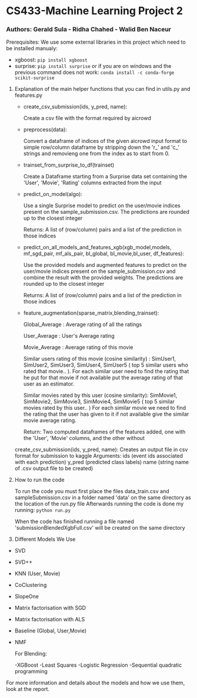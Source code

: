 

# CS433-Machine Learning Project 2

### Authors: Gerald Sula - Ridha Chahed - Walid Ben Naceur

Prerequisites:
We use some external libraries in this project which need to be installed manualy:

- xgboost:
	`pip install xgboost`
- surprise:
	`pip install surprise`
	or if you are on windows and the previous command does not work:
	`conda install -c conda-forge scikit-surprise`
	

1. Explanation of the main helper functions that you can find in utils.py and features.py

    - create_csv_submission(ids, y_pred, name):

        Create a csv file with the format required by aicrowd
        
    - preprocess(data):
    
        Convert a dataframe of indices of the given aicrowd input format to simple row/column dataframe by stripping down the 'r_' and 'c_' strings and removieng one from the index as to start from 0.
        
    - trainset_from_surprise_to_df(trainset)
    
        Create a Dataframe starting from a Surprise data set containing the 'User', 'Movie', 'Rating' columns extracted from the input
    
    - predict_on_model(algo):
    
        Use a single Surprise model to predict on the user/movie indices present on the sample_submission.csv. The predictions are rounded up to the closest integer
		
    	Returns:
        A list of (row/column) pairs and a list of the prediction in those indices
            
    - predict_on_all_models_and_features_xgb(xgb_model,models, mf_sgd_pair, mf_als_pair, bl_global, bl_movie,bl_user, df_features):
    
        Use the provided models and augmented features to predict on the user/movie indices present on the sample_submission.csv and combine the result with the provided weights. The predictions are rounded up to the closest integer
		
		Returns:
        A list of (row/column) pairs and a list of the prediction in those indices
        
		

    - feature_augmentation(sparse_matrix,blending_trainset):

	     Global_Average : Average rating of all the ratings
      
	     User_Average : User's Average rating
     
	     Movie_Average : Average rating of this movie
     
	     Similar users rating of this movie (cosine similarity) :
	     SimUser1, SimUser2, SimUser3, SimUser4, SimUser5 ( top 5 similar 		users who rated that movie.. ). 
	     For each similar user need to find the rating that he put for that movie if not available put the average rating of that user as an estimator.
    
	     Similar movies rated by this user (cosine similarity):
	     SimMovie1, SimMovie2, SimMovie3, SimMovie4, SimMovie5 ( top 5 similar movies rated by this user.. )
	     For each similar movie we need to find the rating that the user has given to it if not available give the similar movie average rating.

	    Return:
        Two computed dataframes of the features added, one with the 'User', 'Movie' columns, and the other without
    
  
    
    create_csv_submission(ids, y_pred, name):
        Creates an output file in csv format for submission to kaggle
        Arguments: ids (event ids associated with each prediction)
               y_pred (predicted class labels)
               name (string name of .csv output file to be created)
        
2. How to run the code

    To run the code you must first place the files data_train.csv and sampleSubmission.csv in a folder named 'data' on the same directory as the location of the run.py file
    Afterwards running the code is done my running:
	`python run.py`
    
    When the code has finished running a file named 'submissionBlendedXgbFull.csv' will be created on the same directory
    
	

	
3. Different Models We Use

   

 - SVD
 - SVD++
 - KNN (User, Movie)
 - CoClustering
 - SlopeOne
 - Matrix factorisation with SGD
 - Matrix factorisation with ALS
 - Baseline (Global, User,Movie)
 - NMF
 
	 For Blending:
	 
	-XGBoost
	-Least Squares
	-Logistic Regression
	-Sequential quadratic programming

For more information and details about the models and how we use them, look at the report.
